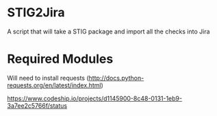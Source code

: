 STIG2Jira
=========

A script that will take a STIG package and import all the checks into Jira

Required Modules
================
Will need to install requests (http://docs.python-requests.org/en/latest/index.html)



https://www.codeship.io/projects/d1145900-8c48-0131-1eb9-3a7ee2c5766f/status
